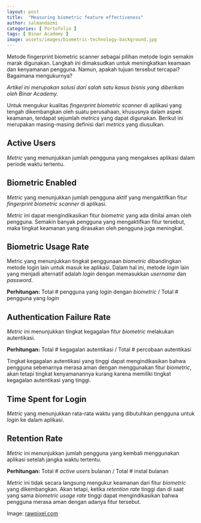```yaml
---
layout: post
title:  "Measuring biometric feature effectiveness"
author: salmandazmi
categories: [ Portofolio ]
tags: [ Binar Academy ]
image: assets/images/biometric-technology-background.jpg
---
```

Metode fingerprint biometric scanner sebagai pilihan metode login semakin marak digunakan. Langkah ini dimaksudkan untuk meningkatkan keamaan dan kenyamanan pengguna. Namun, apakah tujuan tersebut tercapai? Bagaimana mengukurnya?

*Artikel ini merupakan solusi dari salah satu kasus bisnis yang diberikan oleh Binar Academy.*

Untuk mengukur kualitas *fingerprint biometric scanner* di aplikasi yang tengah dikembangkan oleh suatu perusahaan, khususnya dalam aspek keamanan, terdapat sejumlah *metrics* yang dapat digunakan. Berikut ini merupakan masing-masing definisi dari *metrics* yang diusulkan.

<!-- # The Metrics -->
## Active Users
*Metric* yang menunjukkan jumlah pengguna yang mengakses aplikasi dalam periode waktu tertentu.

## Biometric Enabled
*Metric* yang menunjukkan jumlah pengguna aktif yang mengaktifkan fitur *fingerprint biometric scanner* di aplikasi.

*Metric* ini dapat mengindikasikan fitur *biometric* yang ada dinilai aman oleh pengguna. Semakin banyak pengguna yang mengaktifkan fitur tersebut, maka tingkat keamanan yang dirasakan oleh pengguna juga meningkat.

## Biometric Usage Rate
Metric yang menunjukkan tingkat penggunaan *biometric* dibandingkan metode login lain untuk masuk ke aplikasi. Dalam hal ini, metode *login* lain yang menjadi alternatif adalah *login* dengan memasukkan *username* dan *password*.

**Perhitungan:** Total # pengguna yang *login* dengan *biometric* / Total # pengguna yang *login*

## Authentication Failure Rate

*Metric* ini menunjukkan tingkat kegagalan fitur *biometric* melakukan autentikasi.

**Perhitungan:** Total # kegagalan autentikasi / Total # percobaan autentikasi

Tingkat kegagalan autentikasi yang tinggi dapat mengindikasikan bahwa pengguna sebenarnya merasa aman dengan menggunakan fitur *biometric*, akan tetapi tingkat kenyamanannya kurang karena memiliki tingkat kegagalan autentikasi yang tinggi.

## Time Spent for Login

*Metric* yang menunjukkan rata-rata waktu yang dibutuhkan pengguna untuk *login*
 ke dalam aplikasi.

## Retention Rate

*Metric* ini menunjukkan jumlah pengguna yang kembali menggunakan aplikasi setelah jangka waktu tertentu.

**Perhitungan:** Total # *active users* bulanan / Total # instal bulanan

*Metric* ini tidak secara langsung mengukur keamanan dari fitur *biometric* yang dikembangkan. Akan tetapi, ketika *retention rate* tinggi dan di saat yang sama *biometric usage rate* tinggi dapat mengindikasikan bahwa pengguna merasa aman dengan adanya fitur tersebut.

<!-- # Conclusion
Sejumlah *metrics* yang diusulkan apabila digabungkan satu sama lain dapat memberikan gambaran kualitas dari -->

Image: [rawpixel.com](https://www.freepik.com/free-photo/biometric-technology-background-with-fingerprint-scanning-system-virtual-screen-digital-remix_15606690.htm#query=biometric%20fingerprint&position=1&from_view=keyword)
